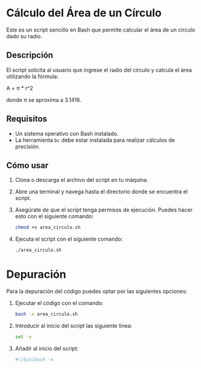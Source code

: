 # Cálculo del Área de un Círculo

Este es un script sencillo en Bash que permite calcular el área de un círculo dado su radio. 

## Descripción

El script solicita al usuario que ingrese el radio del círculo y calcula el área utilizando la fórmula:

A = π * r^2

donde π se aproxima a 3.1416.

## Requisitos

- Un sistema operativo con Bash instalado.
- La herramienta `bc` debe estar instalada para realizar cálculos de precisión.

## Cómo usar

1. Clona o descarga el archivo del script en tu máquina.
2. Abre una terminal y navega hasta el directorio donde se encuentra el script.
3. Asegúrate de que el script tenga permisos de ejecución. Puedes hacer esto con el siguiente comando:

   ```bash
   chmod +x area_circulo.sh
4. Ejecuta el script con el siguiente comando:
   ```bash
   ./area_circulo.sh
# Depuración
Para la depuración del código puedes optar por las siguientes opciones:
   1. Ejecutar el código con el comando:
      ```bash
      bash -x area_circulo.sh
   2. Introducir al inicio del script las siguiente línea:
      ```bash
      set -x
   3. Añadir al inicio del script:
      ```bash
      #!/bin/bash -x
